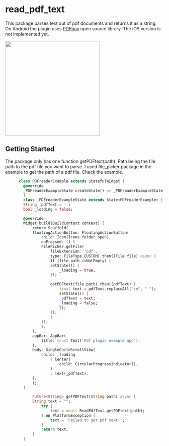 # read_pdf_text

This package parses text out of pdf documents and returns it as a string. 
On Android the plugin uses [PDFbox](https://github.com/apache/pdfbox) open source library.
The iOS version is not implemented yet.

<img src="https://" width="300">

## Getting Started

The package only has one function getPDFtext(path).
Path being the file path to the pdf file you want to parse. I used file_picker package in the example to get the path of a pdf file.
Check the example.

```dart
      class PDFreaderExample extends StatefulWidget {
		@override
		_PDFreaderExampleState createState() => _PDFreaderExampleState();
		}
		class _PDFreaderExampleState extends State<PDFreaderExample> {
		String _pdfText = '';
		bool _loading = false;

		@override
		Widget build(BuildContext context) {
			return Scaffold(
			floatingActionButton: FloatingActionButton(
				child: Icon(Icons.folder_open),
				onPressed: () {
				FilePicker.getFile(  
					fileExtension: 'pdf',
            		type: FileType.CUSTOM).then((File file) async {
					if (file.path.isNotEmpty) {
					setState(() {
						_loading = true;
					});
				
					getPDFtext(file.path).then((pdfText) {
						final text = pdfText.replaceAll("\n", " ");
						setState(() {
						_pdfText = text;
						_loading = false;
						});
					});
					}
				});
				},
			),
			appBar: AppBar(
				title: const Text('Pdf plugin example app'),
			),
			body: SingleChildScrollView(
				child: _loading
					? Center(
						child: CircularProgressIndicator(),
					)
					: Text(_pdfText),
			),
			);
		}

			Future<String> getPDFtext(String path) async {
			String text = "";
				try {
					text = await ReadPdfText.getPDFtext(path);
				} on PlatformException {
					text = 'Failed to get pdf text.';
				}
				return text;
			}
		}  
```